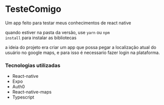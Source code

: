 # TesteComigo
Um app feito para testar meus conhecimentos de react native

quando estiver na pasta da versão, use <code>yarn</code> ou <code>npm install</code> para instalar as bibliotecas

a ideia do projeto era criar um app que possa pegar a localização atual do usuário no google maps, e para isso é necessario fazer login na plataforma.

### Tecnologias utilizadas

* React-native
* Expo
* Auth0
* React-native-maps
* Typescript
